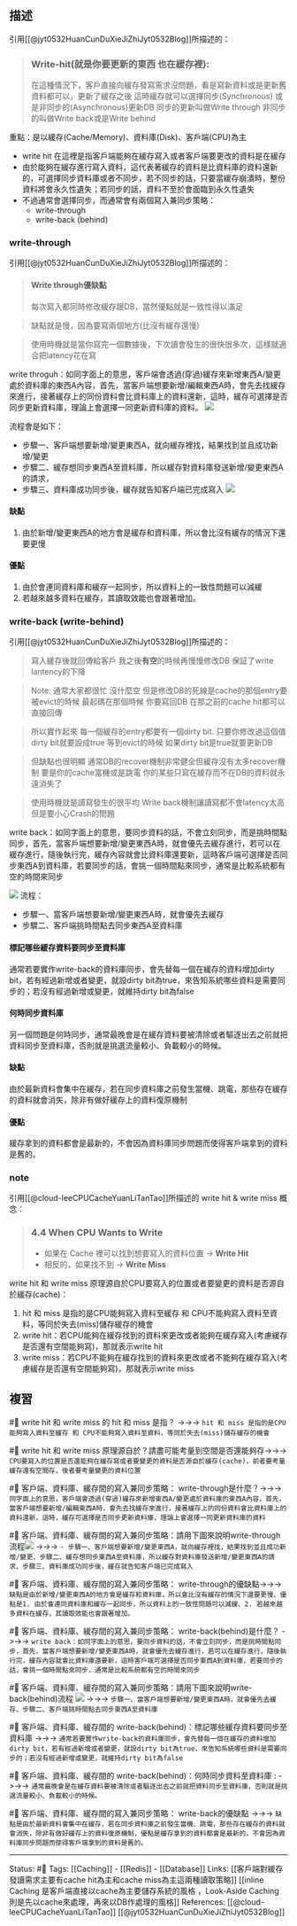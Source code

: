 ## 描述
引用[[@jyt0532HuanCunDuXieJiZhiJyt0532Blog]]所描述的：
>  ### Write-hit(就是你要更新的東西 也在緩存裡):
>  在這種情況下，客戶直接向緩存發寫需求沒問題，看是寫新資料或是更新舊資料都可以，更新了緩存之後 這時緩存就可以選擇同步(Synchronous) 或是非同步的(Asynchronous)更新DB 同步的更新叫做Write through 非同步的叫做Write back或是Write behind

重點：是以緩存(Cache/Memory)、資料庫(Disk)、客戶端(CPU)為主
- write hit 在這裡是指客戶端能夠在緩存寫入或者客戶端要更改的資料是在緩存
- 由於能夠在緩存進行寫入資料，這代表著緩存的資料是比資料庫的資料還新的，可選擇同步資料庫或者不同步，若不同步的話，只要當緩存崩潰時，整份資料將會永久性遺失；若同步的話，資料不至於會面臨到永久性遺失
- 不過通常會選擇同步，而通常會有兩個寫入兼同步策略：
	- write-through
	- write-back (behind)

### write-through 
引用[[@jyt0532HuanCunDuXieJiZhiJyt0532Blog]]所描述的：
> #### Write through優缺點
> 每次寫入都同時修改緩存跟DB，當然優點就是一致性得以滿足

> 缺點就是慢，因為要寫兩個地方(比沒有緩存還慢)

> 使用時機就是當你寫完一個數據後，下次讀會發生的很快很多次，這樣就適合把latency花在寫

write throguh：如同字面上的意思，客戶端會透過(穿過)緩存來新增東西A/變更處於資料庫的東西A內容，首先，當客戶端想要新增/編輯東西A時，會先去找緩存來進行，接著緩存上的同份資料會比資料庫上的資料還新，這時，緩存可選擇是否同步更新資料庫，理論上會選擇一同更新資料庫的資料。
![](https://res.cloudinary.com/dqfxgtyoi/image/upload/v1653832279/blog/database/caching/Write-Through-Diagram_xacorf.png)

流程會是如下：
- 步驟一、客戶端想要新增/變更東西A，就向緩存裡找，結果找到並且成功新增/變更
- 步驟二、緩存想同步東西A至資料庫，所以緩存對資料庫發送新增/變更東西A的請求，
- 步驟三、資料庫成功同步後，緩存就告知客戶端已完成寫入
![](https://res.cloudinary.com/dqfxgtyoi/image/upload/v1653832279/blog/database/caching/Write-Through-Steps_atyh3p.png)

#### 缺點
1. 由於新增/變更東西A的地方會是緩存和資料庫，所以會比沒有緩存的情況下還要更慢
#### 優點
1. 由於會連同資料庫和緩存一起同步，所以資料上的一致性問題可以減緩
2. 若越來越多資料在緩存，其讀取效能也會跟著增加。
### write-back (write-behind)
引用[[@jyt0532HuanCunDuXieJiZhiJyt0532Blog]]所描述的：
> 寫入緩存後就回傳給客戶 我之後**有空**的時候再慢慢修改DB 保証了write lantency的下降

> Note: 通常大家都很忙 沒什麼空 但是修改DB的死線是cache的那個entry要被evict的時候 最起碼在那個時候 你要寫回DB 在那之前的cache hit都可以直接回傳

> 所以實作起來 每一個緩存的entry都要有一個dirty bit. 只要你修改過這個值 dirty bit就要設成true 等到evict的時候 如果dirty bit是true就要更新DB

> 但缺點也很明顯 通常DB的recover機制非常健全但緩存沒有太多recover機制 要是你的cache當機或是跳電 你的某些只寫在緩存而不在DB的資料就永遠消失了

> 使用時機就是讀寫發生的很平均 Write back機制讓讀寫都不會latency太高 但是要小心Crash的問題

write back：如同字面上的意思，要同步資料的話，不會立刻同步，而是挑時間點同步，首先，當客戶端想要新增/變更東西A時，就會優先去緩存進行，若可以在緩存進行，隨後執行完，緩存內容就會比資料庫還要新，這時客戶端可選擇是否同步東西A到資料庫，若要同步的話，會挑一個時間點來同步，通常是比較系統都有空的時間來同步

![](https://res.cloudinary.com/dqfxgtyoi/image/upload/v1653840575/blog/database/caching/Write-Back-Steps_xngliy.png)
流程：
-  步驟一、當客戶端想要新增/變更東西A時，就會優先去緩存
-  步驟二、客戶端挑時間點去同步東西A至資料庫

#### 標記哪些緩存資料要同步至資料庫
通常若要實作write-back的資料庫同步，會先替每一個在緩存的資料增加dirty bit，若有經過新增或者變更，就設dirty bit為true，來告知系統哪些資料是需要同步的；若沒有經過新增或變更，就維持dirty bit為false


#### 何時同步資料庫
另一個問題是何時同步，通常最晚會是在緩存資料要被清除或者驅逐出去之前就把資料同步至資料庫，否則就是挑選流量較小、負載較小的時候。

#### 缺點
由於最新資料會集中在緩存，若在同步資料庫之前發生當機、跳電，那些存在緩存的資料就會消失，除非有做好緩存上的資料復原機制

#### 優點
緩存拿到的資料都會是最新的，不會因為資料庫同步問題而使得客戶端拿到的資料是舊的。

### note
引用[[@cloud-leeCPUCacheYuanLiTanTao]]所描述的 write hit & write miss 概念：
> ### [](https://hackmd.io/@drwQtdGASN2n-vt_4poKnw/H1U6NgK3Z?type=view#44-When-CPU-Wants-to-Write "44-When-CPU-Wants-to-Write")4.4 When CPU Wants to Write
>-   如果在 Cache 裡可以找到想要寫入的資料位置 -> **Write Hit**
>-   相反的，如果找不到 -> **Write Miss**


write hit 和 write miss 原理源自於CPU要寫入的位置或者要變更的資料是否源自於緩存(cache)：
1. hit 和 miss 是指的是CPU能夠寫入資料至緩存 和 CPU不能夠寫入資料至資料，等同於失去(miss)儲存緩存的機會
2. write hit：若CPU能夠在緩存找到的資料來更改或者能夠在緩存寫入(考慮緩存是否還有空間能夠寫)，那就表示write hit
3. write miss：若CPU不能夠在緩存找到的資料來更改或者不能夠在緩存寫入(考慮緩存是否還有空間能夠寫)，那就表示write miss


## 複習
#🧠 write hit 和 write miss 的 hit 和 miss 是指？ ->->-> `hit 和 miss 是指的是CPU能夠寫入資料至緩存 和 CPU不能夠寫入資料至資料，等同於失去(miss)儲存緩存的機會`

#🧠 write hit 和 write miss 原理源自於？請盡可能考量到空間是否還能夠存->->-> `CPU要寫入的位置是否還能夠在緩存寫或者要變更的資料是否源自於緩存(cache)，前者要考量緩存還有空間存，後者要考量變更的資料位置`


#🧠 客戶端、資料庫、緩存間的寫入兼同步策略： write-through是什麼？->->-> `同字面上的意思，客戶端會透過(穿過)緩存來新增東西A/變更處於資料庫的東西A內容，首先，當客戶端想要新增/編輯東西A時，會先去找緩存來進行，接著緩存上的同份資料會比資料庫上的資料還新，這時，緩存可選擇是否同步更新資料庫，理論上會選擇一同更新資料庫的資料`

#🧠 客戶端、資料庫、緩存間的寫入兼同步策略：請用下圖來說明write-through流程![](https://res.cloudinary.com/dqfxgtyoi/image/upload/v1653832279/blog/database/caching/Write-Through-Steps_atyh3p.png) ->->-> `- 步驟一、客戶端想要新增/變更東西A，就向緩存裡找，結果找到並且成功新增/變更、步驟二、緩存想同步東西A至資料庫，所以緩存對資料庫發送新增/變更東西A的請求、步驟三、資料庫成功同步後，緩存就告知客戶端已完成寫入`

#🧠 客戶端、資料庫、緩存間的寫入兼同步策略： write-through的優缺點->->-> `缺點是由於新增/變更東西A的地方會是緩存和資料庫，所以會比沒有緩存的情況下還要更慢、優點是1. 由於會連同資料庫和緩存一起同步，所以資料上的一致性問題可以減緩、2. 若越來越多資料在緩存，其讀取效能也會跟著增加。`

#🧠  客戶端、資料庫、緩存間的寫入兼同步策略： write-back(behind)是什麼？ ->->-> `write back：如同字面上的意思，要同步資料的話，不會立刻同步，而是挑時間點同步，首先，當客戶端想要新增/變更東西A時，就會優先去緩存進行，若可以在緩存進行，隨後執行完，緩存內容就會比資料庫還要新，這時客戶端可選擇是否同步東西A到資料庫，若要同步的話，會挑一個時間點來同步，通常是比較系統都有空的時間來同步`

#🧠 客戶端、資料庫、緩存間的寫入兼同步策略：請用下圖來說明write-back(behind)流程 ![](https://res.cloudinary.com/dqfxgtyoi/image/upload/v1653840575/blog/database/caching/Write-Back-Steps_xngliy.png) ->->-> `步驟一、當客戶端想要新增/變更東西A時，就會優先去緩存、步驟二、客戶端挑時間點去同步東西A至資料庫`

#🧠 客戶端、資料庫、緩存間的 write-back(behind)：標記哪些緩存資料要同步至資料庫 ->->-> `通常若要實作write-back的資料庫同步，會先替每一個在緩存的資料增加dirty bit，若有經過新增或者變更，就設dirty bit為true，來告知系統哪些資料是需要同步的；若沒有經過新增或變更，就維持dirty bit為false`

#🧠 客戶端、資料庫、緩存間的 write-back(behind)：何時同步資料至資料庫 : ->->-> `通常最晚會是在緩存資料要被清除或者驅逐出去之前就把資料同步至資料庫，否則就是挑選流量較小、負載較小的時候。`

#🧠 客戶端、資料庫、緩存間的寫入兼同步策略： write-back的優缺點 ->->-> `缺點是由於最新資料會集中在緩存，若在同步資料庫之前發生當機、跳電，那些存在緩存的資料就會消失，除非有做好緩存上的資料復原機制，優點是緩存拿到的資料都會是最新的，不會因為資料庫同步問題而使得客戶端拿到的資料是舊的。`

---
Status: #🌱 
Tags:
[[Caching]] - [[Redis]] - [[Database]]
Links:
[[客戶端對緩存發讀需求主要有cache hit為主和cache miss為主這兩種讀取策略]]
[[inline Caching 是客戶端直接以cache為主要儲存系統的風格 ，Look-Aside Caching 則是先以cache來處理，再來以DB作處理的風格]]
References:
[[@cloud-leeCPUCacheYuanLiTanTao]]
[[@jyt0532HuanCunDuXieJiZhiJyt0532Blog]]
